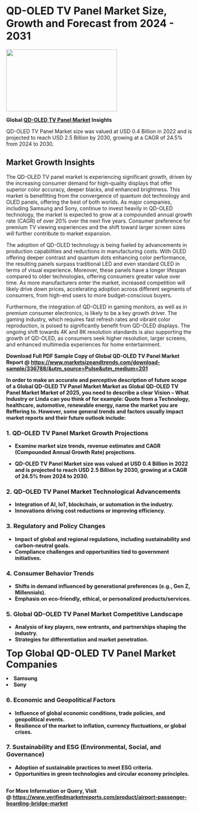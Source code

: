 <H1>QD-OLED TV Panel Market Size, Growth and Forecast from 2024 - 2031</H1><img class="aligncenter size-medium wp-image-584254" src="https://thirdeyenews.in/wp-content/uploads/2024/09/Global-Market-Research-300x168.jpeg" alt="" width="300" height="168" /><p><strong>Global&nbsp;<a href="https://www.marketsizeandtrends.com/download-sample/336788/&amp;utm_source=Pulse&amp;utm_medium=201">QD-OLED TV Panel Market</a> Insights</strong></p><p>QD-OLED TV Panel Market size was valued at USD 0.4 Billion in 2022 and is projected to reach USD 2.5 Billion by 2030, growing at a CAGR of 24.5% from 2024 to 2030.</p><p><h2>Market Growth Insights</h2> <p>The QD-OLED TV panel market is experiencing significant growth, driven by the increasing consumer demand for high-quality displays that offer superior color accuracy, deeper blacks, and enhanced brightness. This market is benefitting from the convergence of quantum dot technology and OLED panels, offering the best of both worlds. As major companies, including Samsung and Sony, continue to invest heavily in QD-OLED technology, the market is expected to grow at a compounded annual growth rate (CAGR) of over 20% over the next five years. Consumer preference for premium TV viewing experiences and the shift toward larger screen sizes will further contribute to market expansion.</p> <p><strong></strong></p> <p>The adoption of QD-OLED technology is being fueled by advancements in production capabilities and reductions in manufacturing costs. With OLED offering deeper contrast and quantum dots enhancing color performance, the resulting panels surpass traditional LED and even standard OLED in terms of visual experience. Moreover, these panels have a longer lifespan compared to older technologies, offering consumers greater value over time. As more manufacturers enter the market, increased competition will likely drive down prices, accelerating adoption across different segments of consumers, from high-end users to more budget-conscious buyers.</p> <p>Furthermore, the integration of QD-OLED in gaming monitors, as well as in premium consumer electronics, is likely to be a key growth driver. The gaming industry, which requires fast refresh rates and vibrant color reproduction, is poised to significantly benefit from QD-OLED displays. The ongoing shift towards 4K and 8K resolution standards is also supporting the growth of QD-OLED, as consumers seek higher resolution, larger screens, and enhanced multimedia experiences for home entertainment.</p> <p><strong></p><p><span class=""><strong>Download Full PDF Sample Copy of Global QD-OLED TV Panel Market Report</strong> @ <a href="https://www.marketsizeandtrends.com/download-sample/336788/&amp;utm_source=Pulse&amp;utm_medium=201" target="_blank">https://www.marketsizeandtrends.com/download-sample/336788/&amp;utm_source=Pulse&amp;utm_medium=201</a></span></p><p>In order to make an accurate and perceptive description of future scope of a Global&nbsp;QD-OLED TV Panel Market Market as Global&nbsp;QD-OLED TV Panel Market Market of 2025, you need to describe a clear Vision &ndash; What Industry or Linda can you think of for example: Quote from a Technology, healthcare, automotive, renewable energy, name the market you are Reffering to. However, some general trends and factors usually impact market reports and their future outlook include:</p><h3>1.&nbsp;<strong>QD-OLED TV Panel Market Growth Projections</strong></h3><ul><li>Examine market size trends, revenue estimates and CAGR (Compounded Annual Growth Rate) projections.</li><li><p>QD-OLED TV Panel Market size was valued at USD 0.4 Billion in 2022 and is projected to reach USD 2.5 Billion by 2030, growing at a CAGR of 24.5% from 2024 to 2030.</p></li></ul><h3>2.&nbsp;<strong>QD-OLED TV Panel Market Technological Advancements</strong></h3><ul><li>Integration of AI, IoT, blockchain, or automation in the industry.</li><li>Innovations driving cost reductions or improving efficiency.</li></ul><h3>3.&nbsp;<strong>Regulatory and Policy Changes</strong></h3><ul><li>Impact of global and regional regulations, including sustainability and carbon-neutral goals.</li><li>Compliance challenges and opportunities tied to government initiatives.</li></ul><h3>4.&nbsp;<strong>Consumer Behavior Trends</strong></h3><ul><li>Shifts in demand influenced by generational preferences (e.g., Gen Z, Millennials).</li><li>Emphasis on eco-friendly, ethical, or personalized products/services.</li></ul><h3>5.&nbsp;<strong>Global QD-OLED TV Panel Market Competitive Landscape</strong></h3><ul><li>Analysis of key players, new entrants, and partnerships shaping the industry.</li><li>Strategies for differentiation and market penetration.</li></ul><p data-pm-slice="1 1 []"><span style="color: inherit; font-family: inherit; font-size: 25px;">Top Global QD-OLED TV Panel Market Companies</span></p><div class="" data-test-id=""><p><li>Samsung</li><li> Sony</li></p></div><h3>6.&nbsp;<strong>Economic and Geopolitical Factors</strong></h3><ul><li>Influence of global economic conditions, trade policies, and geopolitical events.</li><li>Resilience of the market to inflation, currency fluctuations, or global crises.</li></ul><h3>7.&nbsp;<strong>Sustainability and ESG (Environmental, Social, and Governance)</strong></h3><ul><li>Adoption of sustainable practices to meet ESG criteria.</li><li>Opportunities in green technologies and circular economy principles.</li></ul><h2><strong style="font-size: 14px;">For More Information or Query, Visit @&nbsp;</strong><a style="background-color: #ffffff; font-size: 14px;" href="https://www.marketsizeandtrends.com/report/qd-oled-tv-panel-market/" target="_blank">https://www.verifiedmarketreports.com/product/airport-passenger-boarding-bridge-market</a></h2>